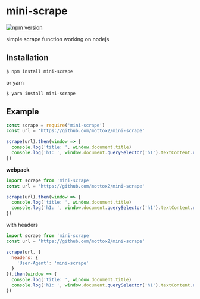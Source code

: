 # mini-scrape

[![npm version](https://badge.fury.io/js/mini-scrape.svg)](https://badge.fury.io/js/mini-scrape)

simple scrape function working on nodejs

## Installation

```
$ npm install mini-scrape
```

or yarn

```
$ yarn install mini-scrape
```

## Example

```js
const scrape = require('mini-scrape')
const url = 'https://github.com/mottox2/mini-scrape'

scrape(url).then(window => {
  console.log('title: ', window.document.title)
  console.log('h1: ', window.document.querySelector('h1').textContent.replace(/\n/g, ''))
})
```

**webpack**

```js
import scrape from 'mini-scrape'
const url = 'https://github.com/mottox2/mini-scrape'

scrape(url).then(window => {
  console.log('title: ', window.document.title)
  console.log('h1: ', window.document.querySelector('h1').textContent.replace(/\n/g, ''))
})
```

with headers

```js
import scrape from 'mini-scrape'
const url = 'https://github.com/mottox2/mini-scrape'

scrape(url, {
  headers: {
    'User-Agent': 'mini-scrape'
  }
}).then(window => {
  console.log('title: ', window.document.title)
  console.log('h1: ', window.document.querySelector('h1').textContent.replace(/\n/g, ''))
})
```
